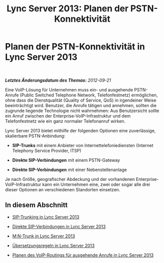 ﻿---
title: 'Lync Server 2013: Planen der PSTN-Konnektivität'
TOCTitle: Planen der PSTN-Konnektivität
ms:assetid: 280f684a-740a-443d-8ecf-574241382a42
ms:mtpsurl: https://technet.microsoft.com/de-de/library/Gg425749(v=OCS.15)
ms:contentKeyID: 49293489
ms.date: 05/19/2016
mtps_version: v=OCS.15
ms.translationtype: HT
---

# Planen der PSTN-Konnektivität in Lync Server 2013

 

_**Letztes Änderungsdatum des Themas:** 2012-09-21_

Eine VoIP-Lösung für Unternehmen muss ein- und ausgehende PSTN-Anrufe (Public Switched Telephone Network, Telefonfestnetz) ermöglichen, ohne dass die Dienstqualität (Quality of Service, QoS) in irgendeiner Weise beeinträchtigt wird. Benutzer, die Anrufe tätigen und annehmen, sollten die zugrunde liegende Technologie nicht wahrnehmen: Aus Benutzersicht sollte ein Anruf zwischen der Enterprise-VoIP-Infrastruktur und dem Telefonfestnetz wie ein ganz normaler Telefonanruf wirken.

Lync Server 2013 bietet mithilfe der folgenden Optionen eine zuverlässige, skalierbare PSTN-Anbindung:

  - **SIP-Trunks** mit einem Anbieter von Internettelefoniediensten (Internet Telephony Service Provider, ITSP)

  - **Direkte SIP-Verbindungen** mit einem PSTN-Gateway

  - **Direkte SIP-Verbindungen** mit einer Nebenstellenanlage

Je nach Größe, geografischer Abdeckung und der vorhandenen Enterprise-VoIP-Infrastruktur kann ein Unternehmen eine, zwei oder sogar alle drei dieser Optionen an verschiedenen Standorten einsetzen.

## In diesem Abschnitt

  - [SIP-Trunking in Lync Server 2013](lync-server-2013-sip-trunking.md)

  - [Direkte SIP-Verbindungen in Lync Server 2013](lync-server-2013-direct-sip-connections.md)

  - [M:N-Trunk in Lync Server 2013](lync-server-2013-m-n-trunk.md)

  - [Übersetzungsregeln in Lync Server 2013](lync-server-2013-translation-rules.md)

  - [Planen des VoIP-Routings für ausgehende Anrufe in Lync Server 2013](lync-server-2013-planning-outbound-voice-routing.md)

